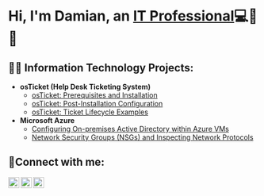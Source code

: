 <h1>Hi, I'm Damian, an <a href="https://www.linkedin.com/in/damian-wimberly-351a992a8/">IT Professional</a>💻🤖🛜</h1>

<h2>👨‍💻 Information Technology Projects:</h2>

- <b>osTicket (Help Desk Ticketing System)</b>
  - [osTicket: Prerequisites and Installation](https://github.com/DamianWimberly/osticket-prereqs)
  - [osTicket: Post-Installation Configuration](https://github.com/DamianWimberly/post-install-config)
  - [osTicket: Ticket Lifecycle Examples](https://github.com/DamianWimberly/ticket-lifecycle)
- <b>Microsoft Azure</b>
  - [Configuring On-premises Active Directory within Azure VMs](https://github.com/DamianWimberly/configure-ad)
  - [Network Security Groups (NSGs) and Inspecting Network Protocols](https://github.com/joshmadakorcc/azure-network-protocols)



<h2>🤳Connect with me:</h2>

[<img align="left" alt="Josh | Twitter" width="22px" src="https://cdn.jsdelivr.net/npm/simple-icons@v3/icons/twitter.svg" />][twitter]
[<img align="left" alt="Josh | LinkedIn" width="22px" src="https://cdn.jsdelivr.net/npm/simple-icons@v3/icons/linkedin.svg" />][linkedin]
[<img align="left" alt="Josh | Instagram" width="22px" src="https://cdn.jsdelivr.net/npm/simple-icons@v3/icons/instagram.svg" />][instagram]

[twitter]: https://twitter.com
[instagram]: https://www.instagram.com
[linkedin]: https://linkedin.com/in/damian-wimberly-351a992a8/
